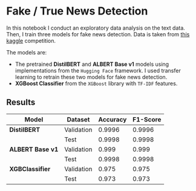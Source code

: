 # Fake / True News Detection

In this notebook I conduct an exploratory data analysis on the text data.
Then, I train three models for fake news detection.
Data is taken from [this kaggle](https://www.kaggle.com/clmentbisaillon/fake-and-real-news-dataset) competition.

The models are:

* The pretrained **DistilBERT** and **ALBERT Base v1** models using implementations from the `Hugging Face` framework. I used transfer learning to retrain these two models for fake news detection.  
* **XGBoost Classifier** from the `XGBoost` library with `TF-IDF` features.

## Results

| Model             | Dataset    | Accuracy   | F1-Score | 
|-------------------|------------|------------|----------|
| **DistilBERT**    | Validation | 0.9996     |0.9996    |
|                   | Test       | 0.9998     |0.9998    |
| **ALBERT Base v1**| Validation | 0.999      |0.999     |
|                   | Test       | 0.9998     |0.9998    |
| **XGBClassifier** | Validation | 0.975      |0.975     |
|                   | Test       | 0.973      |0.973     |